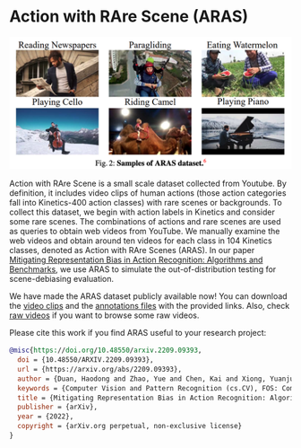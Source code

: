 # Action with RAre Scene (ARAS)

<div align="center">
  <img src="aras.png" width="600px"><br>
</div>

Action with RAre Scene is a small scale dataset collected from Youtube. By definition, it includes video clips of human actions (those action categories fall into Kinetics-400 action classes) with rare scenes or backgrounds. To collect this dataset, we begin with action labels in Kinetics and consider some rare scenes. The combinations of actions and rare scenes are used as queries to obtain web videos from YouTube. We manually examine the web videos and obtain around ten videos for each class in 104 Kinetics classes, denoted as Action with RAre Scenes (ARAS). In our paper [Mitigating Representation Bias in Action Recognition: Algorithms and Benchmarks](https://arxiv.org/pdf/2209.09393.pdf), we use ARAS to simulate the out-of-distribution testing for scene-debiasing evaluation.

We have made the ARAS dataset publicly available now! You can download the [video clips](https://mycuhk-my.sharepoint.com/:u:/g/personal/1155136485_link_cuhk_edu_hk/Ec_sMtgujRFEpMsLJp1wYTUB_wZSQXTJVJTGl78svXu3ZA?e=ZDjLYo) and the [annotations files](https://mycuhk-my.sharepoint.com/:u:/g/personal/1155136485_link_cuhk_edu_hk/EX8brWB7u1ZHn0-nz6558vYBHDdW19v5bVRhYu9B3E6dmA?e=LtxJI3) with the provided links. Also, check [raw videos](https://mycuhk-my.sharepoint.com/:f:/g/personal/1155136485_link_cuhk_edu_hk/Ehvq1BzIWgVEqARTzJ279YoBR0SBpIE-zBdBvorOawqu3A?e=evVvPc) if you want to browse some raw videos. 

Please cite this work if you find ARAS useful to your research project:

```BibTex
@misc{https://doi.org/10.48550/arxiv.2209.09393,
  doi = {10.48550/ARXIV.2209.09393},
  url = {https://arxiv.org/abs/2209.09393},
  author = {Duan, Haodong and Zhao, Yue and Chen, Kai and Xiong, Yuanjun and Lin, Dahua},
  keywords = {Computer Vision and Pattern Recognition (cs.CV), FOS: Computer and information sciences, FOS: Computer and information sciences},
  title = {Mitigating Representation Bias in Action Recognition: Algorithms and Benchmarks},
  publisher = {arXiv},
  year = {2022},
  copyright = {arXiv.org perpetual, non-exclusive license}
}
```